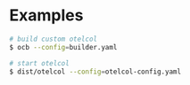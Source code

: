 # Examples

```bash
# build custom otelcol
$ ocb --config=builder.yaml

# start otelcol
$ dist/otelcol --config=otelcol-config.yaml 
```